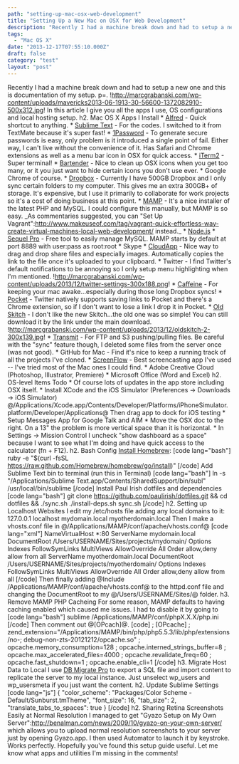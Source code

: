 ```yaml
---
path: "setting-up-mac-osx-web-development"
title: "Setting Up a New Mac on OSX for Web Development"
description: "Recently I had a machine break down and had to setup a new one and this is documentation of my setup."
tags: 
  - "Mac OS X"
date: "2013-12-17T07:55:10.000Z"
draft: false
category: "test"
layout: "post"
---
```


Recently I had a machine break down and had to setup a new one and this is documentation of my setup. p=. !http://marcgrabanski.com/wp-content/uploads/mavericks2013-06-1913-30-56600-1372082910-500x312.jpg! In this article I give you all the apps I use, OS configurations and local hosting setup. h2. Mac OS X Apps I Install * [Alfred](http://www.alfredapp.com/) \- Quick shortcut to anything. * [Sublime Text](http://www.sublimetext.com/) \- For the codes. I switched to it from TextMate because it's super fast! * [1Password](https://agilebits.com/onepassword) \- To generate secure passwords is easy, only problem is it introduced a single point of fail. Either way, I can't live without the convenience of it. Has Safari and Chrome extensions as well as a menu bar icon in OSX for quick access. * [iTerm2](www.iterm2.com) \- Super terminal! * [Bartender](http://www.macbartender.com/) \- Nice to clean up OSX icons when you get too many, or it you just want to hide certain icons you don't use ever. * Google Chrome of course. * [Dropbox](www.dropbox.com) \- Currently I have 500GB Dropbox and I only sync certain folders to my computer. This gives me an extra 300GB+ of storage. It's expensive, but I use it primarily to collaborate for work projects so it's a cost of doing business at this point. * [MAMP](http://www.mamp.info/) \- It's a nice installer of the latest PHP and MySQL. I could configure this manually, but MAMP is so easy. \_As commentaries suggested, you can "Set Up Vagrant":http://www.makeuseof.com/tag/vagrant-quick-effortless-way-create-virtual-machines-local-web-development/ instead.\_ * [Node.js](http://nodejs.org/) \* [Sequel Pro](http://www.sequelpro.com/) \- Free tool to easily manage MySQL. MAMP starts by default at port 8889 with user:pass as root:root * Skype * [CloudApp](http://getcloudapp.com/) \- Nice way to drag and drop share files and especially images. Automatically copies the link to the file once it's uploaded to your clipboard. * Twitter - I find Twitter's default notifications to be annoying so I only setup menu highlighting when I'm mentioned. !http://marcgrabanski.com/wp-content/uploads/2013/12/twitter-settings-300x188.png! * [Caffeine](http://lightheadsw.com/caffeine/) \- For keeping your mac awake...especially during those long Dropbox syncs! * [Pocket](http://getpocket.com/) \- Twitter natively supports saving links to Pocket and there's a Chrome extension, so if I don't want to lose a link I drop it in Pocket. * [Old Skitch](http://evernote.com/skitch/) \- I don't like the new Skitch...the old one was so simple! You can still download it by the link under the main download. !http://marcgrabanski.com/wp-content/uploads/2013/12/oldskitch-2-300x139.jpg! * [Transmit](http://panic.com/transmit/) \- For FTP and S3 pushing/pulling files. Be careful with the "sync" feature though, I deleted some files from the server once (was not good). * GitHub for Mac - Find it's nice to keep a running track of all the projects I've cloned. * [ScreenFlow](http://telestream.net/screenflow/) \- Best screencasting app I've used -- I've tried most of the Mac ones I could find. * Adobe Creative Cloud (Photoshop, Illustrator, Premiere) * Microsoft Office (Word and Excel) h2. OS-level Items Todo * Of course lots of updates in the app store including OSX itself. * Install XCode and the iOS Simulator (Preferences -> Downloads -> iOS Simulator) @/Applications/Xcode.app/Contents/Developer/Platforms/iPhoneSimulator.platform/Developer/Applications@ Then drag app to dock for iOS testing * Setup Messages App for Google Talk and AIM * Move the OSX doc to the right. On a 13" the problem is more vertical space than it is horizontal. * In Settings -> Mission Control I uncheck "show dashboard as a space" because I want to see what I'm doing and have quick access to the calculator (fn + F12). h2. Bash Config [Install Homebrew](http://brew.sh/): \[code lang="bash"\] ruby -e "$(curl -fsSL https://raw.github.com/Homebrew/homebrew/go/install)" \[/code\] Add Sublime Text bin to terminal (run this in Terminal) \[code lang="bash"\] ln -s "/Applications/Sublime Text.app/Contents/SharedSupport/bin/subl" /usr/local/bin/sublime \[/code\] Install Paul Irish dotfiles and dependencies \[code lang="bash"\] git clone https://github.com/paulirish/dotfiles.git && cd dotfiles && ./sync.sh ./install-deps.sh sync.sh \[/code\] h2. Setting up Localhost Websites I edit my /etc/hosts file adding any local domains to it: 127.0.0.1 localhost mydomain.local myotherdomain.local Then I make a vhosts.conf file in @/Applications/MAMP/conf/apache/vhosts.conf@ \[code lang="xml"\] NameVirtualHost *:80 ServerName mydomain.local DocumentRoot /Users/USERNAME/Sites/projects/mydomain/ Options Indexes FollowSymLinks MultiViews AllowOverride All Order allow,deny allow from all ServerName myotherdomain.local DocumentRoot /Users/USERNAME/Sites/projects/myotherdomain/ Options Indexes FollowSymLinks MultiViews AllowOverride All Order allow,deny allow from all \[/code\] Then finally adding @Include /Applications/MAMP/conf/apache/vhosts.conf@ to the httpd.conf file and changing the DocumentRoot to my @/Users/USERNAME/Sites/@ folder. h3. Remove MAMP PHP Cacheing For some reason, MAMP defaults to having caching enabled which caused me issues. I had to disable it by going to \[code lang="bash"\] sublime /Applications/MAMP/conf/phpX.X.X/php.ini \[/code\] Then comment out @\[OPcach\]@. \[code\] ; \[OPcache\] ; zend\_extension="/Applications/MAMP/bin/php/php5.5.3/lib/php/extensions/no-; debug-non-zts-20121212/opcache.so" ; opcache.memory\_consumption=128 ; opcache.interned\_strings\_buffer=8 ; opcache.max\_accelerated\_files=4000 ; opcache.revalidate\_freq=60 ; opcache.fast\_shutdown=1 ; opcache.enable_cli=1 \[/code\] h3. Migrate Host Data to Local I use [DB Migrate Pro](https://deliciousbrains.com/wp-migrate-db-pro/) to export a SQL file and import content to replicate the server to my local instance. Just unselect wp\_users and wp\_usersmeta if you just want the content. h2. Update Sublime Settings \[code lang="js"\] { "color\_scheme": "Packages/Color Scheme - Default/Sunburst.tmTheme", "font\_size": 16, "tab\_size": 2, "translate\_tabs\_to\_spaces": true } \[/code\] h2. Sharing Retina Screenshots Easily at Normal Resolution I managed to get "Gyazo Setup on My Own Server":http://benalman.com/news/2009/10/gyazo-on-your-own-server/ which allows you to upload normal resolution screenshots to your server just by opening Gyazo.app. I then used Automator to launch it by keystroke. Works perfectly. Hopefully you've found this setup guide useful. Let me know what apps and utilities I'm missing in the comments!